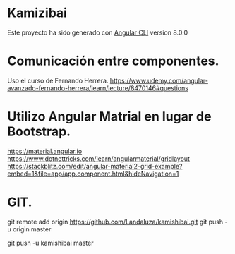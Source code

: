 # Kamizibai
Este proyecto ha sido generado con [Angular CLI](https://github.com/angular/angular-cli) version 8.0.0

# Comunicación entre componentes.
Uso el curso de Fernando Herrera. https://www.udemy.com/angular-avanzado-fernando-herrera/learn/lecture/8470146#questions

# Utilizo Angular Matrial en lugar de Bootstrap.
https://material.angular.io
https://www.dotnettricks.com/learn/angularmaterial/gridlayout
https://stackblitz.com/edit/angular-material2-grid-example?embed=1&file=app/app.component.html&hideNavigation=1

# GIT.
git remote add origin https://github.com/Landaluza/kamishibai.git
git push -u origin master

git push -u kamishibai master



